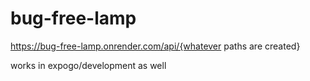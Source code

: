 # bug-free-lamp

https://bug-free-lamp.onrender.com/api/{whatever paths are created}

works in expogo/development as well
